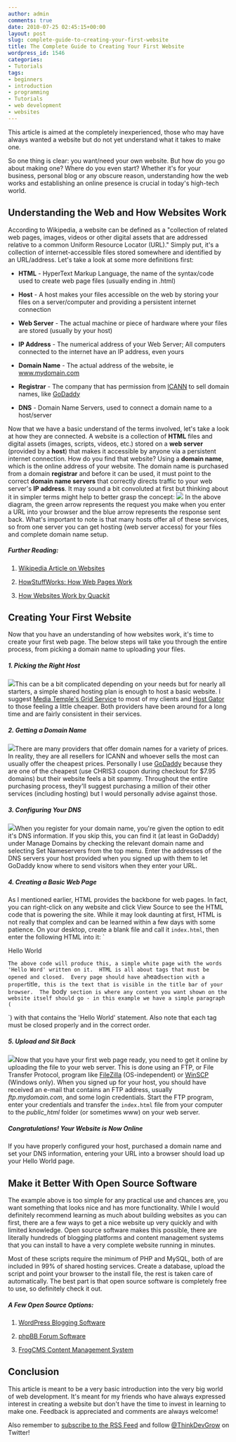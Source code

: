 ```yaml
---
author: admin
comments: true
date: 2010-07-25 02:45:15+00:00
layout: post
slug: complete-guide-to-creating-your-first-website
title: The Complete Guide to Creating Your First Website
wordpress_id: 1546
categories:
- Tutorials
tags:
- beginners
- introduction
- programming
- Tutorials
- web development
- websites
---
```


This article is aimed at the completely inexperienced, those who may have always wanted a website but do not yet understand what it takes to make one.



So one thing is clear: you want/need your own website.  But how do you go about making one?  Where do you even start?  Whether it's for your business, personal blog or any obscure reason, understanding how the web works and establishing an online presence is crucial in today's high-tech world.<!-- more -->



## Understanding the Web and How Websites Work


According to Wikipedia, a website can be defined as a "collection of related web pages, images, videos or other digital assets that are addressed relative to a common Uniform Resource Locator (URL)."  Simply put, it's a collection of internet-accessible files stored somewhere and identified by an URL/address.  Let's take a look at some more definitions first:



	
  * **HTML** - HyperText Markup Language, the name of the syntax/code used to create web page files (usually ending in .html)

	
  * **Host** - A host makes your files accessible on the web by storing your files on a server/computer and providing a persistent internet connection

	
  * **Web Server** - The actual machine or piece of hardware where your files are stored (usually by your host)

	
  * **IP Address** - The numerical address of your Web Server; All computers connected to the internet have an IP address, even yours

	
  * **Domain Name** - The actual address of the website, ie www.mydomain.com

	
  * **Registrar** - The company that has permission from [ICANN](http://www.icann.org/) to sell domain names, like [GoDaddy](http://www.godaddy.com/)

	
  * **DNS** - Domain Name Servers, used to connect a domain name to a host/server


Now that we have a basic understand of the terms involved, let's take a look at how they are connected.  A website is a collection of **HTML** files and digital assets (images, scripts, videos, etc.) stored on a **web server** (provided by a **host**) that makes it accessible by anyone via a persistent internet connection.  How do you find that website?  Using a **domain name**, which is the online address of your website.  The domain name is purchased from a domain **registrar** and before it can be used, it must point to the correct **domain name servers** that correctly directs traffic to your web server's **IP address**.  It may sound a bit convoluted at first but thinking about it in simpler terms might help to better grasp the concept:
![](http://devgrow.com/wp-content/uploads/2010/07/internet-diagram.gif)
In the above diagram, the green arrow represents the request you make when you enter a URL into your browser and the blue arrow represents the response sent back.  What's important to note is that many hosts offer all of these services, so from one server you can get hosting (web server access) for your files and complete domain name setup.


##### Further Reading:





	
  1. [Wikipedia Article on Websites](http://en.wikipedia.org/wiki/Website)

	
  2. [HowStuffWorks: How Web Pages Work](http://www.howstuffworks.com/web-page.htm)

	
  3. [How Websites Work by Quackit](http://www.quackit.com/how-websites-work/)





## Creating Your First Website


Now that you have an understanding of how websites work, it's time to create your first web page.  The below steps will take you through the entire process, from picking a domain name to uploading your files.



##### 1. Picking the Right Host


[![](http://devgrow.com/wp-content/uploads/2010/07/mt.gif)](http://mediatemple.net/)This can be a bit complicated depending on your needs but for nearly all starters, a simple shared hosting plan is enough to host a basic website.  I suggest [Media Temple's Grid Service](http://mediatemple.net/webhosting/gs/) to most of my clients and [Host Gator](http://devgrow.com/hostgator) to those feeling a little cheaper.  Both providers have been around for a long time and are fairly consistent in their services.



##### 2. Getting a Domain Name


[![](http://devgrow.com/wp-content/uploads/2010/07/godadddy.gif)](http://www.godaddy.com/)There are many providers that offer domain names for a variety of prices.  In reality, they are all resellers for ICANN and whoever sells the most can usually offer the cheapest prices.  Personally I use [GoDaddy](http://www.godaddy.com/) because they are one of the cheapest (use CHRIS3 coupon during checkout for $7.95 domains) but their website feels a bit spammy.  Throughout the entire purchasing process, they'll suggest purchasing a million of their other services (including hosting) but I would personally advise against those.



##### 3. Configuring Your DNS


![](http://devgrow.com/wp-content/uploads/2010/07/nameserver.gif)When you register for your domain name, you're given the option to edit it's DNS information.  If you skip this, you can find it (at least in GoDaddy) under Manage Domains by checking the relevant domain name and selecting Set Nameservers from the top menu.  Enter the addresses of the DNS servers your host provided when you signed up with them to let GoDaddy know where to send visitors when they enter your URL.



##### 4. Creating a Basic Web Page


As I mentioned earlier, HTML provides the backbone for web pages.  In fact, you can right-click on any website and click View Source to see the HTML code that is powering the site.  While it may look daunting at first, HTML is not really that complex and can be learned within a few days with some patience.  On your desktop, create a blank file and call it `index.html`, then enter the following HTML into it:
`





Hello World




`
The above code will produce this, a simple white page with the words 'Hello Word' written on it.  HTML is all about tags that must be opened and closed.  Every page should have a `head` section with a proper `title`, this is the text that is visible in the title bar of your browser.  The `body` section is where any content you want shown on the website itself should go - in this example we have a simple paragraph (`

`) with that contains the 'Hello World' statement.  Also note that each tag must be closed properly and in the correct order.



##### 5. Upload and Sit Back


![](http://devgrow.com/wp-content/uploads/2010/07/upload.gif)Now that you have your first web page ready, you need to get it online by uploading the file to your web server.  This is done using an FTP, or File Transfer Protocol, program like [FileZilla](http://filezilla-project.org/) (OS-independent) or [WinSCP](http://winscp.net/eng/index.php) (Windows only).  When you signed up for your host, you should have received an e-mail that contains an FTP address, usually _ftp.mydomain.com_, and some login credentials.  Start the FTP program, enter your credentials and transfer the `index.html` file from your computer to the _public_html_ folder (or sometimes www) on your web server.



##### Congratulations! Your Website is Now Online


If you have properly configured your host, purchased a domain name and set your DNS information, entering your URL into a browser should load up your Hello World page.



## Make it Better With Open Source Software


The example above is too simple for any practical use and chances are, you want something that looks nice and has more functionality.  While I would definitely recommend learning as much about building websites as you can first, there are a few ways to get a nice website up very quickly and with limited knowledge.  Open source software makes this possible, there are literally hundreds of blogging platforms and content management systems that you can install to have a very complete website running in minutes.

Most of these scripts require the minimum of PHP and MySQL, both of are included in 99% of shared hosting services.  Create a database, upload the script and point your browser to the install file, the rest is taken care of automatically.  The best part is that open source software is completely free to use, so definitely check it out.


##### A Few Open Source Options:





	
  1. [WordPress Blogging Software](http://wordpress.org/)

	
  2. [phpBB Forum Software](http://www.phpbb.com/)

	
  3. [FrogCMS Content Management System](http://www.madebyfrog.com/)





## Conclusion


This article is meant to be a very basic introduction into the very big world of web development.  It's meant for my friends who have always expressed interest in creating a website but don't have the time to invest in learning to make one.  Feedback is appreciated and comments are always welcome!

Also remember to [subscribe to the RSS Feed](http://feeds.feedburner.com/devgrow) and follow [@ThinkDevGrow](http://twitter.com/ThinkDevGrow) on Twitter!
